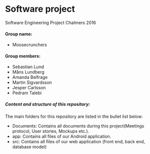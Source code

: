 # Software project

Software Engineering Project Chalmers 2016

#### Group name:
- Moosecrunchers

#### Group members:
- Sebastian Lund
- Måns Lundberg
- Amanda Belfrage
- Martin Sigvardsson
- Jesper Carlsson
- Pedram Talebi

##### Content and structure of this repository:
The main folders for this repository are listed in the bullet list below:

 - Documents: Contains all documents during this project(Meetings protocol, User stories, Mockups etc.).
 - app: Contains all files of our Android application. 
 - src: Contains all files of our web application (front end, back end, database model)

